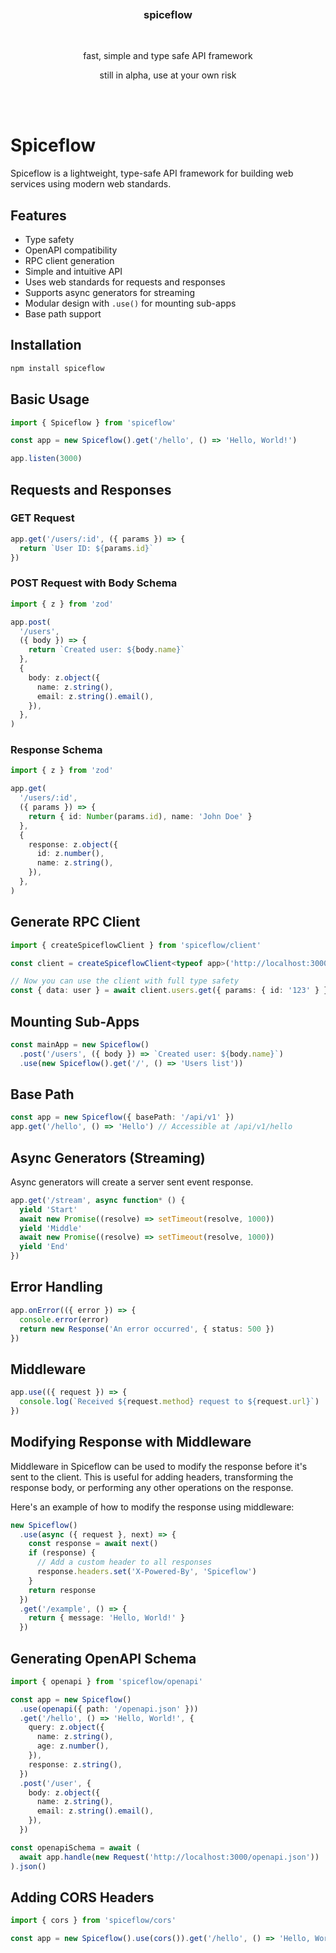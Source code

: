 <div align='center'>
    <br/>
    <br/>
    <br/>
    <h3>spiceflow</h3>
    <br/>
    <p>fast, simple and type safe API framework</p>
    <p>still in alpha, use at your own risk</p>
    <br/>
    <br/>
</div>

# Spiceflow

Spiceflow is a lightweight, type-safe API framework for building web services using modern web standards.

## Features

- Type safety
- OpenAPI compatibility
- RPC client generation
- Simple and intuitive API
- Uses web standards for requests and responses
- Supports async generators for streaming
- Modular design with `.use()` for mounting sub-apps
- Base path support

## Installation

```bash
npm install spiceflow
```

## Basic Usage

```typescript
import { Spiceflow } from 'spiceflow'

const app = new Spiceflow().get('/hello', () => 'Hello, World!')

app.listen(3000)
```

## Requests and Responses

### GET Request

```typescript
app.get('/users/:id', ({ params }) => {
  return `User ID: ${params.id}`
})
```

### POST Request with Body Schema

```typescript
import { z } from 'zod'

app.post(
  '/users',
  ({ body }) => {
    return `Created user: ${body.name}`
  },
  {
    body: z.object({
      name: z.string(),
      email: z.string().email(),
    }),
  },
)
```

### Response Schema

```typescript
import { z } from 'zod'

app.get(
  '/users/:id',
  ({ params }) => {
    return { id: Number(params.id), name: 'John Doe' }
  },
  {
    response: z.object({
      id: z.number(),
      name: z.string(),
    }),
  },
)
```

## Generate RPC Client

```typescript
import { createSpiceflowClient } from 'spiceflow/client'

const client = createSpiceflowClient<typeof app>('http://localhost:3000')

// Now you can use the client with full type safety
const { data: user } = await client.users.get({ params: { id: '123' } })
```

## Mounting Sub-Apps

```typescript
const mainApp = new Spiceflow()
  .post('/users', ({ body }) => `Created user: ${body.name}`)
  .use(new Spiceflow().get('/', () => 'Users list'))
```

## Base Path

```typescript
const app = new Spiceflow({ basePath: '/api/v1' })
app.get('/hello', () => 'Hello') // Accessible at /api/v1/hello
```

## Async Generators (Streaming)

Async generators will create a server sent event response.

```typescript
app.get('/stream', async function* () {
  yield 'Start'
  await new Promise((resolve) => setTimeout(resolve, 1000))
  yield 'Middle'
  await new Promise((resolve) => setTimeout(resolve, 1000))
  yield 'End'
})
```

## Error Handling

```typescript
app.onError(({ error }) => {
  console.error(error)
  return new Response('An error occurred', { status: 500 })
})
```

## Middleware

```typescript
app.use(({ request }) => {
  console.log(`Received ${request.method} request to ${request.url}`)
})
```

## Modifying Response with Middleware

Middleware in Spiceflow can be used to modify the response before it's sent to the client. This is useful for adding headers, transforming the response body, or performing any other operations on the response.

Here's an example of how to modify the response using middleware:

```ts
new Spiceflow()
  .use(async ({ request }, next) => {
    const response = await next()
    if (response) {
      // Add a custom header to all responses
      response.headers.set('X-Powered-By', 'Spiceflow')
    }
    return response
  })
  .get('/example', () => {
    return { message: 'Hello, World!' }
  })
```

## Generating OpenAPI Schema

```typescript
import { openapi } from 'spiceflow/openapi'

const app = new Spiceflow()
  .use(openapi({ path: '/openapi.json' }))
  .get('/hello', () => 'Hello, World!', {
    query: z.object({
      name: z.string(),
      age: z.number(),
    }),
    response: z.string(),
  })
  .post('/user', {
    body: z.object({
      name: z.string(),
      email: z.string().email(),
    }),
  })

const openapiSchema = await (
  await app.handle(new Request('http://localhost:3000/openapi.json'))
).json()
```

## Adding CORS Headers

```typescript
import { cors } from 'spiceflow/cors'

const app = new Spiceflow().use(cors()).get('/hello', () => 'Hello, World!')
```
